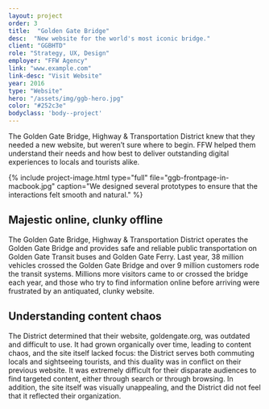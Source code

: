 ```yaml
---
layout: project
order: 3
title:  "Golden Gate Bridge"
desc:  "New website for the world's most iconic bridge."
client: "GGBHTD"
role: "Strategy, UX, Design"
employer: "FFW Agency"
link: "www.example.com"
link-desc: "Visit Website"
year: 2016
type: "Website"
hero: "/assets/img/ggb-hero.jpg"
color: "#252c3e"
bodyclass: 'body--project'
---
```


The Golden Gate Bridge, Highway & Transportation District knew that they needed a new website, but weren’t sure where to begin. FFW helped them understand their needs and how best to deliver outstanding digital experiences to locals and tourists alike.

{% include project-image.html type="full" file="ggb-frontpage-in-macbook.jpg" caption="We designed several prototypes to ensure that the interactions felt smooth and natural." %}

Majestic online, clunky offline
-------------------------------
The Golden Gate Bridge, Highway & Transportation District operates the Golden Gate Bridge and provides safe and reliable public transportation on Golden Gate Transit buses and Golden Gate Ferry. Last year, 38 million vehicles crossed the Golden Gate Bridge and over 9 million customers rode the transit systems. Millions more visitors came to or crossed the bridge each year, and those who try to find information online before arriving were frustrated by an antiquated, clunky website.

Understanding content chaos
---------------------------
The District determined that their website, goldengate.org, was outdated and difficult to use. It had grown organically over time, leading to content chaos, and the site itself lacked focus: the District serves both commuting locals and sightseeing tourists, and this duality was in conflict on their previous website. It was extremely difficult for their disparate audiences to find targeted content, either through search or through browsing. In addition, the site itself was visually unappealing, and the District did not feel that it reflected their organization.
